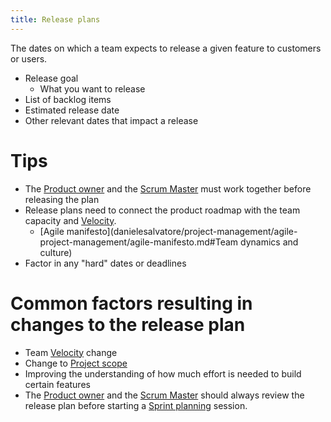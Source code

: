 ```yaml
---
title: Release plans
---
```

The dates on which a team expects to release a given feature to customers or users. 

- Release goal
	- What you want to release
- List of backlog items
- Estimated release date
- Other relevant dates that impact a release

# Tips
- The [Product owner](danielesalvatore/project-management/agile-project-management/scrum/product-owner.md) and the [Scrum Master](danielesalvatore/project-management/agile-project-management/scrum/scrum-master.md) must work together before releasing the plan
- Release plans need to connect the product roadmap with the team capacity and [Velocity](danielesalvatore/project-management/agile-project-management/scrum/velocity.md).
	- [Agile manifesto](danielesalvatore/project-management/agile-project-management/agile-manifesto.md#Team dynamics and culture)
- Factor in any "hard" dates or deadlines

# Common factors resulting in changes to the release plan
- Team [Velocity](danielesalvatore/project-management/agile-project-management/scrum/velocity.md) change
- Change to [Project scope](danielesalvatore/project-management/project-initiation/scope/project-scope.md)
- Improving the understanding of how much effort is needed to build certain features
- The [Product owner](danielesalvatore/project-management/agile-project-management/scrum/product-owner.md) and the [Scrum Master](danielesalvatore/project-management/agile-project-management/scrum/scrum-master.md) should always review the release plan before starting a [Sprint planning](danielesalvatore/project-management/agile-project-management/scrum/sprint-planning.md) session. 
